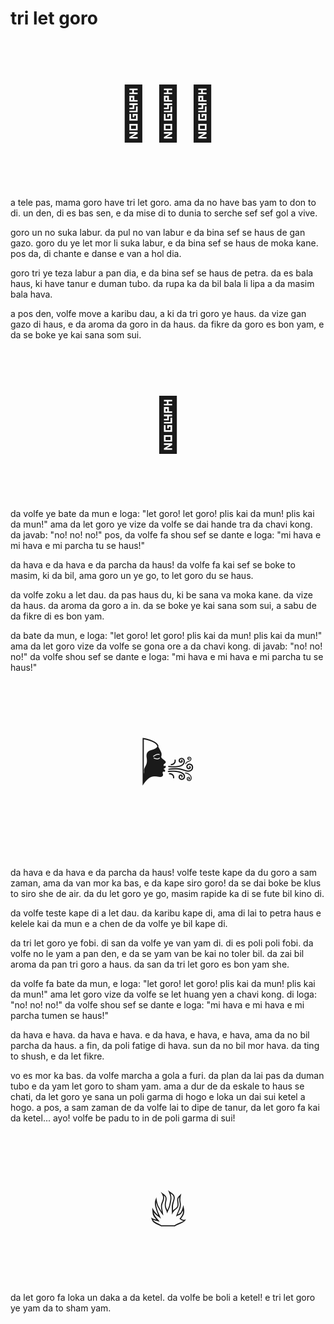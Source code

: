 # tri let goro

<p style="font-size:6em;text-align:center;">🐷🐷🐷</p>

a tele pas, mama goro have tri let goro.
ama da no have bas yam to don to di.
un den, di es bas sen, e da mise di to dunia
to serche sef sef gol a vive.

goro un no suka labur.
da pul no van labur e da bina sef se haus de gan gazo.
goro du ye let mor li suka labur,
e da bina sef se haus de moka kane.
pos da, di chante e danse e van a hol dia.

goro tri ye teza labur a pan dia,
e da bina sef se haus de petra.
da es bala haus,
ki have tanur e duman tubo.
da rupa ka da bil bala li lipa a da masim bala hava.

a pos den, volfe move a karibu dau, a ki da tri goro ye haus.
da vize gan gazo di haus,
e da aroma da goro in da haus.
da fikre da goro es bon yam,
e da se boke ye kai sana som sui.

<p style="font-size:6em;text-align:center;">🐺</p>

da volfe ye bate da mun e loga:
"let goro! let goro! plis kai da mun! plis kai da mun!"
ama da let goro ye vize da volfe se dai hande tra da chavi kong.
da javab: "no! no! no!"
pos, da volfe fa shou sef se dante e loga:
"mi hava e mi hava e mi parcha tu se haus!"

da hava e da hava e da parcha da haus!
da volfe fa kai sef se boke to masim, ki da bil,
ama goro un ye go,
to let goro du se haus.

da volfe zoku a let dau.
da pas haus du, ki be sana va moka kane.
da vize da haus.
da aroma da goro a in.
da se boke ye kai sana som sui,
a sabu de da fikre di es bon yam.

da bate da mun, e loga:
"let goro! let goro! plis kai da mun! plis kai da mun!"
ama da let goro vize da volfe se gona ore a da chavi kong.
di javab: "no! no! no!"
da volfe shou sef se dante e loga:
"mi hava e mi hava e mi parcha tu se haus!"

<p style="font-size:6em;text-align:center;">🌬️</p>

da hava e da hava e da parcha da haus!
volfe teste kape da du goro a sam zaman,
ama da van mor ka bas, e da kape siro goro!
da se dai boke be klus to siro she de air.
da du let goro ye go, masim rapide ka di se fute bil kino di.

da volfe teste kape di a let dau.
da karibu kape di,
ama di lai to petra haus e kelele kai da mun
e a chen de da volfe ye bil kape di.

da tri let goro ye fobi.
di san da volfe ye van yam di.
di es poli poli fobi.
da volfe no le yam a pan den,
e da se yam van be kai no toler bil.
da zai bil aroma da pan tri goro a haus.
da san da tri let goro es bon yam she.

da volfe fa bate da mun, e loga:
"let goro! let goro! plis kai da mun! plis kai da mun!"
ama let goro vize da volfe se let huang yen a chavi kong.
di loga: "no! no! no!"
da volfe shou sef se dante e loga:
"mi hava e mi hava e mi parcha tumen se haus!"

da hava e hava.
da hava e hava.
e da hava, e hava, e hava,
ama da no bil parcha da haus.
a fin, da poli fatige di hava.
sun da no bil mor hava.
da ting to shush,
e da let fikre.

vo es mor ka bas.
da volfe marcha a gola a furi.
da plan da lai pas da duman tubo e da yam let goro to sham yam.
ama a dur de da eskale to haus se chati,
da let goro ye sana un poli garma di hogo e loka un dai sui ketel a hogo.
a pos, a sam zaman de da volfe lai to dipe de tanur,
da let goro fa kai da ketel...
ayo! volfe be padu to in de poli garma di sui!

<p style="font-size:6em;text-align:center;">🔥</p>

da let goro fa loka un daka a da ketel.
da volfe be boli a ketel!
e tri let goro ye yam da to sham yam.

